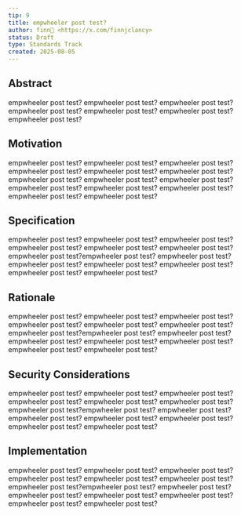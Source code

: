 ```yaml
---
tip: 9
title: empwheeler post test?
author: finn🥛 <https://x.com/finnjclancy>
status: Draft
type: Standards Track
created: 2025-08-05
---
```


## Abstract

empwheeler post test? empwheeler post test? empwheeler post test? empwheeler post test? empwheeler post test? empwheeler post test? empwheeler post test?

## Motivation

empwheeler post test? empwheeler post test? empwheeler post test? empwheeler post test? empwheeler post test? empwheeler post test? empwheeler post test? empwheeler post test? empwheeler post test? empwheeler post test? empwheeler post test? empwheeler post test? empwheeler post test? empwheeler post test?

## Specification

empwheeler post test? empwheeler post test? empwheeler post test? empwheeler post test? empwheeler post test? empwheeler post test? empwheeler post test?empwheeler post test? empwheeler post test? empwheeler post test? empwheeler post test? empwheeler post test? empwheeler post test? empwheeler post test?

## Rationale

empwheeler post test? empwheeler post test? empwheeler post test? empwheeler post test? empwheeler post test? empwheeler post test? empwheeler post test?empwheeler post test? empwheeler post test? empwheeler post test? empwheeler post test? empwheeler post test? empwheeler post test? empwheeler post test?

## Security Considerations

empwheeler post test? empwheeler post test? empwheeler post test? empwheeler post test? empwheeler post test? empwheeler post test? empwheeler post test?empwheeler post test? empwheeler post test? empwheeler post test? empwheeler post test? empwheeler post test? empwheeler post test? empwheeler post test?

## Implementation

empwheeler post test? empwheeler post test? empwheeler post test? empwheeler post test? empwheeler post test? empwheeler post test? empwheeler post test?empwheeler post test? empwheeler post test? empwheeler post test? empwheeler post test? empwheeler post test? empwheeler post test? empwheeler post test?